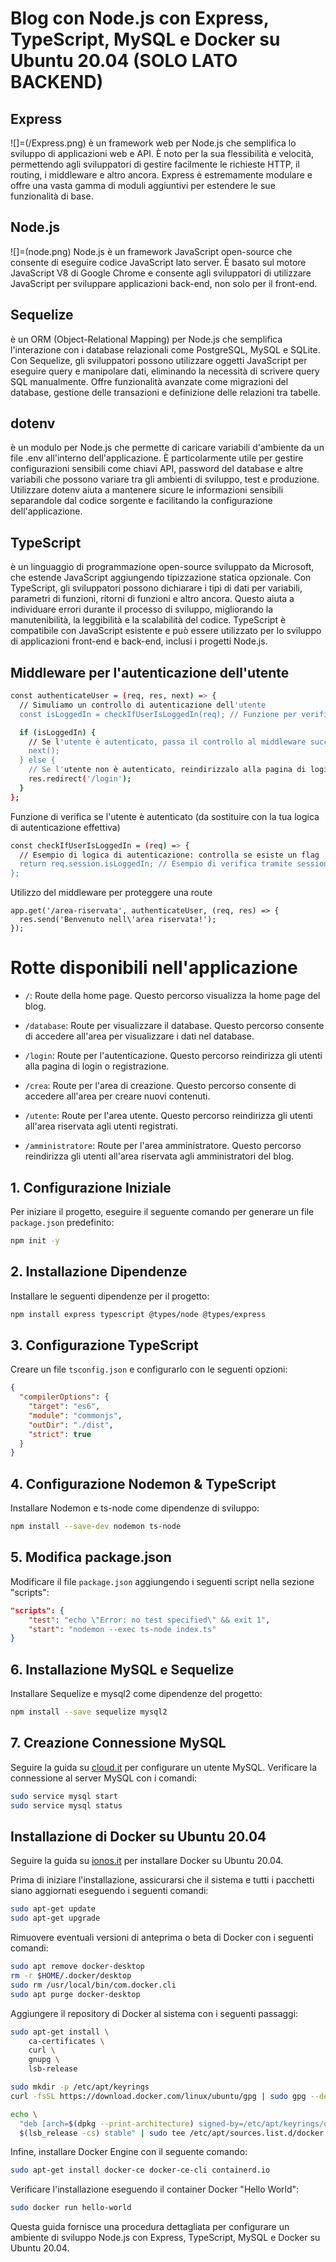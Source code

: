 # Blog con Node.js con Express, TypeScript, MySQL e Docker su Ubuntu 20.04 (SOLO LATO BACKEND)

## Express 
![]=(/Express.png)
è un framework web per Node.js che semplifica lo sviluppo di applicazioni web e API. È noto per la sua flessibilità e velocità, permettendo agli sviluppatori di gestire facilmente le richieste HTTP, il routing, i middleware e altro ancora. Express è estremamente modulare e offre una vasta gamma di moduli aggiuntivi per estendere le sue funzionalità di base.

## Node.js
![]=(node.png)
Node.js è un framework JavaScript open-source che consente di eseguire codice JavaScript lato server. È basato sul motore JavaScript V8 di Google Chrome e consente agli sviluppatori di utilizzare JavaScript per sviluppare applicazioni back-end, non solo per il front-end.

## Sequelize 
è un ORM (Object-Relational Mapping) per Node.js che semplifica l'interazione con i database relazionali come PostgreSQL, MySQL e SQLite. Con Sequelize, gli sviluppatori possono utilizzare oggetti JavaScript per eseguire query e manipolare dati, eliminando la necessità di scrivere query SQL manualmente. Offre funzionalità avanzate come migrazioni del database, gestione delle transazioni e definizione delle relazioni tra tabelle.

 ## dotenv 
è un modulo per Node.js che permette di caricare variabili d'ambiente da un file .env all'interno dell'applicazione. È particolarmente utile per gestire configurazioni sensibili come chiavi API, password del database e altre variabili che possono variare tra gli ambienti di sviluppo, test e produzione. Utilizzare dotenv aiuta a mantenere sicure le informazioni sensibili separandole dal codice sorgente e facilitando la configurazione dell'applicazione.

## TypeScript
è un linguaggio di programmazione open-source sviluppato da Microsoft, che estende JavaScript aggiungendo tipizzazione statica opzionale. Con TypeScript, gli sviluppatori possono dichiarare i tipi di dati per variabili, parametri di funzioni, ritorni di funzioni e altro ancora. Questo aiuta a individuare errori durante il processo di sviluppo, migliorando la manutenibilità, la leggibilità e la scalabilità del codice. TypeScript è compatibile con JavaScript esistente e può essere utilizzato per lo sviluppo di applicazioni front-end e back-end, inclusi i progetti Node.js.


##  Middleware per l'autenticazione dell'utente
```bash
const authenticateUser = (req, res, next) => {
  // Simuliamo un controllo di autenticazione dell'utente
  const isLoggedIn = checkIfUserIsLoggedIn(req); // Funzione per verificare se l'utente è autenticato

  if (isLoggedIn) {
    // Se l'utente è autenticato, passa il controllo al middleware successivo
    next();
  } else {
    // Se l'utente non è autenticato, reindirizzalo alla pagina di login
    res.redirect('/login');
  }
};
```
Funzione di verifica se l'utente è autenticato (da sostituire con la tua logica di autenticazione effettiva)
```bash
const checkIfUserIsLoggedIn = (req) => {
  // Esempio di logica di autenticazione: controlla se esiste un flag 'isLoggedIn' nell'oggetto della richiesta
  return req.session.isLoggedIn; // Esempio di verifica tramite sessione (assumendo che tu utilizzi sessioni)
};
```
Utilizzo del middleware per proteggere una route
```
app.get('/area-riservata', authenticateUser, (req, res) => {
  res.send('Benvenuto nell\'area riservata!');
});
```

# Rotte disponibili nell'applicazione

- `/`: Route della home page. Questo percorso visualizza la home page del blog.

- `/database`: Route per visualizzare il database. Questo percorso consente di accedere all'area per visualizzare i dati nel database.

- `/login`: Route per l'autenticazione. Questo percorso reindirizza gli utenti alla pagina di login o registrazione.

- `/crea`: Route per l'area di creazione. Questo percorso consente di accedere all'area per creare nuovi contenuti.

- `/utente`: Route per l'area utente. Questo percorso reindirizza gli utenti all'area riservata agli utenti registrati.

- `/amministratore`: Route per l'area amministratore. Questo percorso reindirizza gli utenti all'area riservata agli amministratori del blog.

## 1. Configurazione Iniziale

Per iniziare il progetto, eseguire il seguente comando per generare un file `package.json` predefinito:

```bash
npm init -y
```

## 2. Installazione Dipendenze

Installare le seguenti dipendenze per il progetto:

```bash
npm install express typescript @types/node @types/express
```

## 3. Configurazione TypeScript

Creare un file `tsconfig.json` e configurarlo con le seguenti opzioni:

```json
{
  "compilerOptions": {
    "target": "es6",
    "module": "commonjs",
    "outDir": "./dist",
    "strict": true
  }
}
```

## 4. Configurazione Nodemon & TypeScript

Installare Nodemon e ts-node come dipendenze di sviluppo:

```bash
npm install --save-dev nodemon ts-node
```

## 5. Modifica package.json

Modificare il file `package.json` aggiungendo i seguenti script nella sezione "scripts":

```json
"scripts": {
    "test": "echo \"Error: no test specified\" && exit 1",
    "start": "nodemon --exec ts-node index.ts"
}
```

## 6. Installazione MySQL e Sequelize

Installare Sequelize e mysql2 come dipendenze del progetto:

```bash
npm install --save sequelize mysql2
```

## 7. Creazione Connessione MySQL

Seguire la guida su [cloud.it](https://www.cloud.it/tutorial/come-gestire-utenti-e-permessi-con-mysql.aspx) per configurare un utente MySQL. Verificare la connessione al server MySQL con i comandi:

```bash
sudo service mysql start
sudo service mysql status
```

## Installazione di Docker su Ubuntu 20.04

Seguire la guida su [ionos.it](https://www.ionos.it/digitalguide/server/configurazione/installare-docker-su-ubuntu-2004/) per installare Docker su Ubuntu 20.04.

Prima di iniziare l'installazione, assicurarsi che il sistema e tutti i pacchetti siano aggiornati eseguendo i seguenti comandi:

```bash
sudo apt-get update
sudo apt-get upgrade
```

Rimuovere eventuali versioni di anteprima o beta di Docker con i seguenti comandi:

```bash
sudo apt remove docker-desktop
rm -r $HOME/.docker/desktop
sudo rm /usr/local/bin/com.docker.cli
sudo apt purge docker-desktop
```

Aggiungere il repository di Docker al sistema con i seguenti passaggi:

```bash
sudo apt-get install \
    ca-certificates \
    curl \
    gnupg \
    lsb-release

sudo mkdir -p /etc/apt/keyrings
curl -fsSL https://download.docker.com/linux/ubuntu/gpg | sudo gpg --dearmor -o /etc/apt/keyrings/docker.gpg

echo \
  "deb [arch=$(dpkg --print-architecture) signed-by=/etc/apt/keyrings/docker.gpg] https://download.docker.com/linux/ubuntu \
  $(lsb_release -cs) stable" | sudo tee /etc/apt/sources.list.d/docker.list > /dev/null
```

Infine, installare Docker Engine con il seguente comando:

```bash
sudo apt-get install docker-ce docker-ce-cli containerd.io
```

Verificare l'installazione eseguendo il container Docker "Hello World":

```bash
sudo docker run hello-world
```

Questa guida fornisce una procedura dettagliata per configurare un ambiente di sviluppo Node.js con Express, TypeScript, MySQL e Docker su Ubuntu 20.04.
